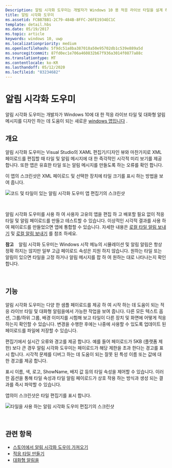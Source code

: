 ```yaml
---
Description: 알림 시각화 도우미는 개발자가 Windows 10 용 적응 라이브 타일을 설계 하는 데 도움이 되는 새로운 Windows 앱입니다.
title: 알림 시각화 도우미
ms.assetid: FCBB7BB1-2C79-484B-8FFC-26FE1934EC1C
template: detail.hbs
ms.date: 05/19/2017
ms.topic: article
keywords: windows 10, uwp
ms.localizationpriority: medium
ms.openlocfilehash: 5f9dc51a8ba387018a50e95702db1c539e889a5d
ms.sourcegitcommit: 87fd0ec1e706a460832b67f936a3014f0877a88c
ms.translationtype: MT
ms.contentlocale: ko-KR
ms.lasthandoff: 05/12/2020
ms.locfileid: "83234682"
---
```

# <a name="notifications-visualizer"></a>알림 시각화 도우미

 


알림 시각화 도우미는 개발자가 Windows 10에 대 한 적응 라이브 타일 및 대화형 알림 메시지를 디자인 하는 데 도움이 되는 새로운 [windows 앱입니다](https://www.microsoft.com/store/apps/notifications-visualizer/9nblggh5xsl1) .


## <a name="overview"></a>개요

알림 시각화 도우미는 Visual Studio의 XAML 편집기/디자인 뷰와 마찬가지로 XML 페이로드를 편집할 때 타일 및 알림 메시지에 대 한 즉각적인 시각적 미리 보기를 제공 합니다. 또한 앱은 유효한 타일 또는 알림 메시지를 만들도록 하는 오류를 확인 합니다.

이 앱의 스크린샷은 XML 페이로드 및 선택한 장치에 타일 크기를 표시 하는 방법을 보여 줍니다.

![코드 및 타일이 있는 알림 시각화 도우미 앱 편집기의 스크린샷](images/notif-visualizer-001.png)

 

알림 시각화 도우미를 사용 하 여 사용자 고유의 앱을 편집 하 고 배포할 필요 없이 적응 타일 및 알림 페이로드를 만들고 테스트할 수 있습니다. 이상적인 시각적 결과를 사용 하 여 페이로드를 만들었으면 앱에 통합할 수 있습니다. 자세한 내용은 [로컬 타일 알림 보내기](sending-a-local-tile-notification.md) 및 [로컬 알림 보내기](send-local-toast.md) 를 참조 하세요.

**참고**    알림 시각화 도우미는 Windows 시작 메뉴의 시뮬레이션 및 알림 알림은 항상 정확 하지는 않지만 일부 고급 페이로드 속성은 지원 하지 않습니다. 원하는 타일 또는 알림이 있으면 타일을 고정 하거나 알림 메시지를 팝 하 여 원하는 대로 나타나는지 확인 합니다.

 

## <a name="features"></a>기능

알림 시각화 도우미는 다양 한 샘플 페이로드를 제공 하 여 시작 하는 데 도움이 되는 적응 라이브 타일 및 대화형 알림을에서 가능한 작업을 보여 줍니다. 다른 모든 텍스트 옵션, 그룹/하위 그룹, 배경 이미지를 시험해 보고 타일이 다른 장치 및 화면에 어떻게 적응 하는지 확인할 수 있습니다. 변경을 수행한 후에는 나중에 사용할 수 있도록 업데이트 된 페이로드를 파일에 저장할 수 있습니다.

편집기에서 실시간 오류와 경고를 제공 합니다. 예를 들어 페이로드가 5KB (플랫폼 제한) 보다 큰 경우 알림 시각화 도우미는 페이로드가 해당 제한을 초과 한다는 경고를 표시 합니다. 시각적 문제를 디버그 하는 데 도움이 되는 잘못 된 특성 이름 또는 값에 대 한 경고를 제공 합니다.

표시 이름, 색, 로고, ShowName, 배지 값 등의 타일 속성을 제어할 수 있습니다. 이러한 옵션을 통해 타일 속성과 타일 알림 페이로드가 상호 작용 하는 방식과 생성 되는 결과를 즉시 파악할 수 있습니다.

앱의이 스크린샷은 타일 편집기를 표시 합니다.

![타일을 사용 하는 알림 시각화 도우미 편집기의 스크린샷](images/notif-visualizer-004.png)

 

## <a name="related-topics"></a>관련 항목

* [스토어에서 알림 시각화 도우미 가져오기](https://www.microsoft.com/store/apps/notifications-visualizer/9nblggh5xsl1)
* [적응 타일 만들기](create-adaptive-tiles.md)
* [대화형 알림을](adaptive-interactive-toasts.md)
